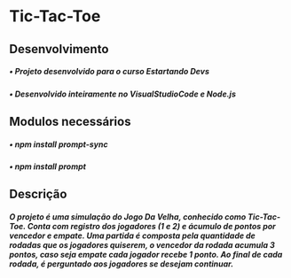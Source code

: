 # Tic-Tac-Toe

  ## Desenvolvimento
   ##### • Projeto desenvolvido para o curso Estartando Devs
   ##### • Desenvolvido inteiramente no VisualStudioCode e Node.js
  
  ## Modulos necessários
  ##### • npm install prompt-sync
  ##### • npm install prompt
  
  ## Descrição
  
  ##### O projeto é uma simulação do Jogo Da Velha, conhecido como Tic-Tac-Toe. Conta com registro dos jogadores (1 e 2) e ácumulo de pontos por vencedor e empate. Uma partida é composta pela quantidade de rodadas que os jogadores quiserem, o vencedor da rodada acumula 3 pontos, caso seja empate cada jogador recebe 1 ponto. Ao final de cada rodada, é perguntado aos jogadores se desejam continuar.
  
 
